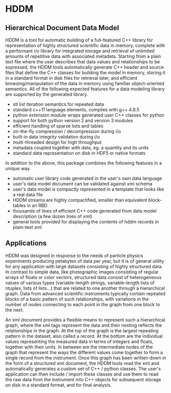 # HDDM
## Hierarchical Document Data Model

HDDM is a tool for automatic building of a full-featured C++ library for representation of highly structured scientific data in memory, complete with a performant i/o library for integrated storage and retrieval of unlimited amounts of repetitive data with associated metadata. Starting from a plain text file where the user describes that data values and relationships to be expressed, the HDDM tools automatically generate C++ header and source files that define the C++ classes for building the model in memory, storing it in a standard format in disk files for retrieval later, and efficient browsing/manipulation of the data in memory using familiar object-oriented semantics. All of the following expected features for a data modeling library are supported by the generated library.

- stl list iteration semantics for repeated data
- standard c++11 language elements, compiles with g++ 4.8.5
- python extension module wraps generated user C++ classes for python
- support for both python version 2 and version 3 modules
- efficient handling of sparse lists and tables
- on-the-fly compression / decompression during i/o
- built-in data integrity validation during i/o
- multi-threaded design for high throughput
- metadata coupled together with data, eg. a quantity and its units
- standard data representation on disk in HDF5 or native formats

In addition to the above, this package combines the following features in a unique way.

- automatic user library code generated in the user's own data language
- user's data model document can be validated against xml schema
- user's data model is compactly represented in a template that looks like a real data file
- HDDM streams are highly compactified, smaller than equivalent block-tables in an RBD
- thousands of lines of efficient C++ code generated from data model description (a few dozen lines of xml)
- general tools provided for displaying the contents of hddm records in plain-text xml

## Applications
HDDM was designed in response to the needs of particle physics experiments producing petabytes of data per year, but it is of general utility for any application with large datasets consisting of highly structured data. In contrast to simple data, like photographic images consisting of regular arrays of floats or color vectors, structured data consist of heterogeneous values of various types (variable-length strings, variable-length lists of ntuples, lists of lists...) that are related to one another through a hierarchical graph. Data from advanced scientific instruments typically contain repeated blocks of a basic pattern of such relationships, with variations in the number of nodes connecting to each point in the graph from one block to the next.

An xml document provides a flexible means to represent such a hierarchical graph, where the xml tags represent the data and their nesting reflects the relationships in the graph. At the top of the graph is the largest repeating pattern in the dataset, also called a record. At the bottom are the individual values representing the measured data in terms of integers and floats, together with their units. In between are the intermediate nodes of the graph that represent the ways the different values come together to form a single record from the instrument. Once this graph has been written down in the form of a structured xml document, the HDDM tools read the xml and automatically generates a custom set of C++ / python classes. The user's application can then include / import these classes and use them to read the raw data from the instrument into C++ objects for subsequent storage on disk in a standard format, and for final analysis.
